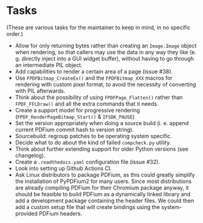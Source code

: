 <!-- SPDX-FileCopyrightText: 2022 geisserml <geisserml@gmail.com> -->
<!-- SPDX-License-Identifier: CC-BY-4.0 -->

Tasks
=====

(These are various tasks for the maintainer to keep in mind, in no specific order.)

* Allow for only returning bytes rather than creating an `Image.Image` object when rendering, so that callers may use the data in any way they like (e. g. directly inject into a GUI widget buffer), without having to go through an intermediate PIL object.
* Add capabilities to render a certain area of a page (issue #38).
* Use `FPDFBitmap_CreateEx()` and the `FPDFBitmap_XXX` macros for rendering with custom pixel format, to avoid the necessity of converting with PIL afterwards.
* Think about the possibility of using `FPDFPage_Flatten()` rather than `FPDF_FFLDraw()` and all the extra commands that it needs.
* Create a support model for progressive rendering (`FPDF_RenderPageBitmap_Start()` & `IFSDK_PAUSE`)
* Set the version appropriately when doing a source build (i. e. append current PDFium commit hash to version string).
* Sourcebuild: regroup patches to be operating system specific.
* Decide what to do about the kind of failed `compcheck.py` utility.
* Think about further extending support for older Python versions (see changelog).
* Create a `.readthedocs.yaml` configuration file (issue #32).
* Look into setting up Github Actions CI.
* Ask Linux distributors to package PDFium, as this could greatly simplify the installation of PyPDFium2 for many users. Since most distributions are already compiling PDFium for their Chromium package anyway, it should be feasible to build PDFium as a dynamically linked library and add a development package containing the header files. We could then add a custom setup file that will create bindings using the system-provided PDFium headers.
